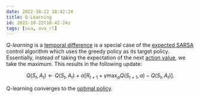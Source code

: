 ```yaml
---
date: 2022-10-22 18:42:24
title: Q-Learning
id: 2022-10-22t18-42-24z
tags: [uva, uva_rl]
---
```


_Q-learning_ is a [temporal difference](./2022-10-22t10-55-03z.md) is a special
case of the [expected SARSA](./2022-10-22t18-16-54z.md) control algorithm which
uses the greedy policy as its target policy. Essentially, instead of taking the
expectation of the next [action value](./2022-10-21t11-09-20z.md), we take the
maximum. This results in the following update:

$$
Q(S_t, A_t) \leftarrow Q(S_t, A_t) + \alpha
          \left[R_{t+1} + \gamma \max_{a} Q(S_{t+1}, a) - Q(S_t, A_t)\right].
$$

Q-learning converges to the [optimal policy](./2022-10-21t12-52-19z.md).
